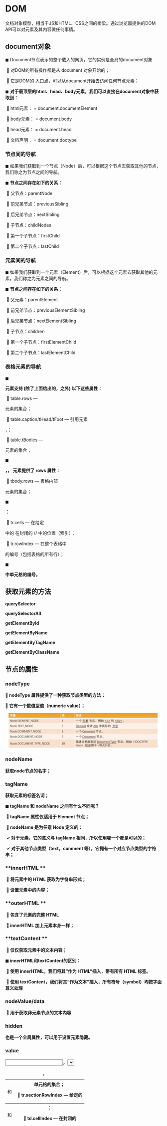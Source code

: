 # DOM

文档对象模型，相当于JS和HTML、CSS之间的桥梁。通过浏览器提供的DOM API可以对元素及其内容做任何事情。

## document对象

◼ Document节点表示的整个载入的网页，它的实例是全局的document对象

​		 对DOM的所有操作都是从 document 对象开始的；

​		 它是DOM的 入口点，可以从document开始去访问任何节点元素；

◼ **对于最顶层的html、head、body元素，我们可以直接在document对象中获取到：**

​		 html元素：<html> = document.documentElement

​		 body元素：<body> = document.body

​		 head元素：<head> = document.head

​		 文档声明：<!DOCTYPE html> = document.doctype

### 节点间的导航

◼ 如果我们获取到一个节点（Node）后，可以根据这个节点去获取其他的节点，我们称之为节点之间的导航。

◼ **节点之间存在如下的关系：**

​		 父节点：parentNode

​		 前兄弟节点：previousSibling

​		 后兄弟节点：nextSibling

​		 子节点：childNodes

​		 第一个子节点：firstChild

​		 第二个子节点：lastChild

### 元素间的导航

◼ 如果我们获取到一个元素（Element）后，可以根据这个元素去获取其他的元素，我们称之为元素之间的导航。

◼ **节点之间存在如下的关系：**

​		 父元素：parentElement

​		 前兄弟节点：previousElementSibling

​		 后兄弟节点：nextElementSibling

​		 子节点：children

​		 第一个子节点：firstElementChild

​		 第二个子节点：lastElementChild

### 表格元素的导航

◼ **<table> 元素支持 (除了上面给出的，之外) 以下这些属性：**

​		 table.rows — <tr> 元素的集合；

​		 table.caption/tHead/tFoot — 引用元素 <caption>，<thead>，<tfoot>；

​		 table.tBodies — <tbody> 元素的集合；

◼ **<thead>，<tfoot>，<tbody> 元素提供了 rows 属性：**

​		 tbody.rows — 表格内部 <tr> 元素的集合；

◼ **<tr>：**

​		 tr.cells — 在给定 <tr> 中的 <td> 和 <th> 单元格的集合；

​		 tr.sectionRowIndex — 给定的 <tr> 在封闭的 <thead>/<tbody>/<tfoot> 中的位置（索引）；

​		 tr.rowIndex — 在整个表格中 <tr> 的编号（包括表格的所有行）；

◼ **<td> 和 <th>：**

​		 td.cellIndex — 在封闭的 <tr> 中单元格的编号。

## **获取元素的方法**

**querySelector**

**querySelectorAll**

getElementById

getElementByName

getElementByTagName

getElementByClassName

## 节点的属性

###  nodeType

 nodeType 属性提供了一种获取节点类型的方法；

 它有一个数值型值（numeric value）；

![nodetype](./nodetype.png)

### **nodeName**

获取node节点的名字；

### **tagName**

获取元素的标签名词；

◼ **tagName** **和** **nodeName** **之间有什么不同呢？**

​		 tagName 属性仅适用于 Element 节点；

​		 nodeName 是为任意 Node 定义的：

​				✓ 对于元素，它的意义与 tagName 相同，所以使用哪一个都是可以的；

​				✓ 对于其他节点类型（text，comment 等），它拥有一个对应节点类型的字符串；

###  **innerHTML **

​		 将元素中的 HTML 获取为字符串形式；

​		 设置元素中的内容；

### **outerHTML **

​		 包含了元素的完整 HTML

​		 innerHTML 加上元素本身一样；

###  **textContent **

​		 仅仅获取元素中的文本内容；

◼ **innerHTML和textContent的区别：**

​		 使用 innerHTML，我们将其“作为 HTML”插入，带有所有 HTML 标签。

​		 使用 textContent，我们将其“作为文本”插入，所有符号（symbol）均按字面意义处理

### **nodeValue/data**

​		 用于获取非元素节点的文本内容

### **hidden**

也是一个全局属性，可以用于设置元素隐藏。

###  value

<input>，<select> 和 <textarea>（HTMLInputElement，HTMLSelectElement……）的 value。

###  href

<a href="...">（HTMLAnchorElement）的 href。

###  id

也是一个全局属性，所有元素（HTMLElement）的 “id” 特性（attribute）的值。

## 元素的属性

**浏览器在解析HTML元素时，会将对应的attribute也创建出来放到对应的元素对象上**

 

**属性attribute的分类：**

​		 标准的attribute：某些attribute属性是标准的，比如id、class、href、type、value等；

​		 非标准的attribute：某些attribute属性是自定义的，比如abc、age、height等；

```html
<div class="box" id="main"
     name="why" abc="abc" age="18" height="1.88">
    哈哈哈
</div>
```

### **attribute的操作**

◼ **对于所有的attribute访问都支持如下的方法：**

​		 elem.hasAttribute(name) — 检查特性是否存在。

​		 elem.getAttribute(name) — 获取这个特性值。

​		 elem.setAttribute(name, value) — 设置这个特性值。

​		 elem.removeAttribute(name) — 移除这个特性。

​		 attributes：attr对象的集合，具有name、value属性；

◼ **attribute具备以下特征：**

​		 它们的名字是大小写不敏感的（id 与 ID 相同）。

​		 它们的值总是字符串类型的。

### **元素的属性（property）**

attribute：元素中的属性

property：对象中的属性

◼ 对于标准的attribute，会在DOM对象上创建与其对应的property属性

​     非标准自定义的attribute，则必须通过getAttribute获取：

```js
console.log(boxEl.id,boxEl.className) //box main
console.log(boxEl.abc,boxEl.height) //undefined..
```

◼ **在大多数情况下，它们是相互作用的**

​		 改变property，通过attribute获取的值，会随着改变；

​		 通过attribute操作修改，property的值会随着改变；

◼ **除非特别情况，大多数情况下，设置、获取attribute，推荐使用property的方式**

### **data-\*自定义属性**

可以在dataset属性中获取到的

```js
<div class="box" data-name="why"></div>

var boxEl=document.querySelector(".box")
console.log(boxEl.dataset.name)
```

## JS动态修改样式

### **元素的className和classList**

◼ **元素的class attribute，对应的property并非叫class，而是className**：

​		 这是因为JavaScript早期是不允许使用class这种关键字来作为对象的属性，所以DOM规范使用了className；

​		 虽然现在JavaScript已经没有这样的限制，但是并不推荐，并且依然在使用className这个名称；

◼ **我们可以对className进行赋值，它会替换整个类中的字符串。**

◼ **如果我们需要添加或者移除单个的class，那么可以使用classList属性。**

◼ **elem.classList 是一个特殊的对象：**

​		 elem.classList.add (class) ：添加一个类

​		 elem.classList.remove(class)：添加/移除类。

​		 elem.classList.toggle(class) ：如果类不存在就添加类，存在就移除它。

​		 elem.classList.contains(class)：检查给定类，返回 true/false。

◼ **classList是可迭代对象，可以通过for of进行遍历**

### **元素的style属性**

◼ **如果需要单独修改某一个CSS属性，那么可以通过style来操作：**

​		 对于多词（multi-word）属性，使用驼峰式 camelCase

```css
boxEl.style.width="100px"
boxEl.style.backgroundColor="red"
```

◼ 如果我们将值设置为空字符串，那么会使用CSS的默认样式**：**

`boxEl.style.display=""`

◼ 多个样式的写法，我们需要使用cssText属性：

​		 不推荐这种用法，因为它会替换整个字符串；

```css
boxEl.style.cssText=`
	width:100px;
	height:100px;`
```

### **元素style的读取 - getComputedStyle**

◼ **如果我们需要读取样式：**

​		 对于内联样式，是可以通过style.*的方式读取到的;

​		 对于style、css文件中的样式，是读取不到的；

◼ **这个时候，我们可以通过getComputedStyle的全局函数来实现：**

```css
console.log(getComputedStyle(boxEl).width)
```

## 创建元素

◼ **前面我们使用过 document.write 方法写入一个元素：**

​		 这种方式写起来非常便捷，但是对于复杂的内容、元素关系拼接并不方便；

​		 它是在早期没有DOM的时候使用的方案，目前依然被保留了下来；

◼ **那么目前我们想要插入一个元素，通常会按照如下步骤：**

​		 步骤一：创建一个元素；

​		 步骤二：插入元素到DOM的某一个位置；

◼ **创建元素：** **document.createElement(tag)**

```js
var h2El=document.createElement("h2")
h2El.innerHTML="我是标题"
h2El.classList.add("title")
boxEl.append(h2El)
```

## **插入元素**

◼ 插入元素的方式如下：

​		 node.append(...nodes or strings) —— 在 node 末尾 插入节点或字符串，

​		 node.prepend(...nodes or strings) —— 在 node 开头 插入节点或字符串，

​		 node.before(...nodes or strings) —— 在 node 前面 插入节点或字符串，

​		 node.after(...nodes or strings) —— 在 node 后面 插入节点或字符串，

​		 node.replaceWith(...nodes or strings) —— 将 node 替换为给定的节点或字符串。

## **移除和克隆元素**

◼ **移除元素我们可以调用元素本身的remove方法：**

`h2El.remove()`

◼ **如果我们想要复制一个现有的元素，可以通过cloneNode方法：**

​		 可以传入一个**Boolean类型的值**，来决定是否是**深度克隆**；

​		 深度克隆会克隆对应元素的子元素，否则不会；

```js
var cloneBoxEl=boxEl.cloneNode(true)
document.body.append(cloneBoxEl)
```

## **旧的元素操作方法**

◼ **在很多地方我们也会看到一些旧的操作方法：**

​		 parentElem.appendChild(node)：

​				✓ 在parentElem的父元素最后位置添加一个子元素

​		 parentElem.insertBefore(node, nextSibling)：

​				✓ 在parentElem的nextSibling前面插入一个子元素；

​		 parentElem.replaceChild(node, oldChild)：

​				✓ 在parentElem中，新元素替换之前的oldChild元素；

​		 parentElem.removeChild(node)：

​				✓ 在parentElem中，移除某一个元素；

## **元素的大小、滚动**

◼ clientWidth：contentWith+padding（不包含滚动条）

◼ clientHeight：contentHeight+padding

◼ clientTop：border-top的宽度

◼ clientLeft：border-left的宽度

◼ offsetWidth：元素完整的宽度

◼ offsetHeight：元素完整的高度

◼ offsetLeft：距离父元素的x

◼ offsetHeight：距离父元素的y

◼ scrollHeight：整个可滚动的区域高度

◼ scrollTop：滚动部分的高度

## **window的大小、滚动**

◼ **window的width和height**

​		 innerWidth、innerHeight：获取window窗口的宽度和高度（包含滚动条）

​		 outerWidth、outerHeight：获取window窗口的整个宽度和高度（包括调试工具、工具栏）

​		 documentElement.clientHeight、documentElement.clientWidth：获取html的宽度和高度（不包含滚动条）

◼ **window的滚动位置：**

​		 scrollX：X轴滚动的位置（别名pageXOffset）

​		 scrollY：Y轴滚动的位置（别名pageYOffset）

◼ **也有提供对应的滚动方法：**

​		 方法 scrollBy(x,y) ：将页面滚动至 相对于当前位置的 (x, y) 位置；

​		 方法 scrollTo(pageX,pageY) 将页面滚动至 绝对坐标；


